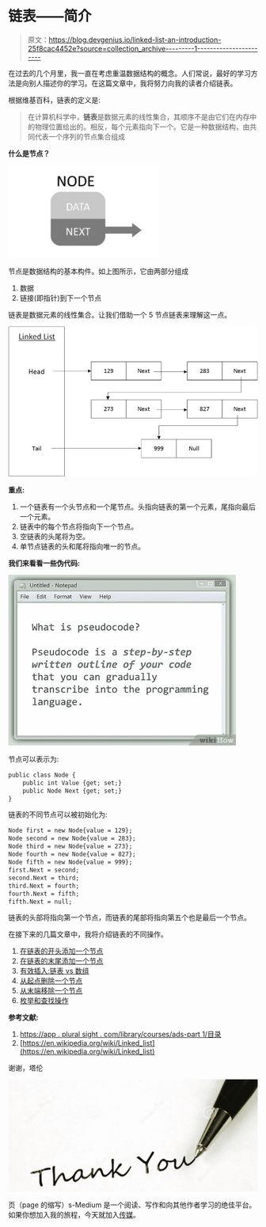 # 链表——简介

> 原文：<https://blog.devgenius.io/linked-list-an-introduction-25f8cac4452e?source=collection_archive---------1----------------------->

在过去的几个月里，我一直在考虑重温数据结构的概念。人们常说，最好的学习方法是向别人描述你的学习。在这篇文章中，我将努力向我的读者介绍链表。

根据维基百科，链表的定义是:

> 在计算机科学中，**链表**是数据元素的线性集合，其顺序不是由它们在内存中的物理位置给出的。相反，每个元素指向下一个。它是一种数据结构，由共同代表一个序列的节点集合组成

**什么是节点？**

![](img/26c87afac339da12ec7d9abfe0e07ffe.png)

节点是数据结构的基本构件。如上图所示，它由两部分组成

1.  数据
2.  链接(即指针)到下一个节点

链表是数据元素的线性集合。让我们借助一个 5 节点链表来理解这一点。

![](img/bd88643424e6ebe01a3f5750136de4c6.png)

**重点:**

1.  一个链表有一个头节点和一个尾节点。头指向链表的第一个元素，尾指向最后一个元素。
2.  链表中的每个节点将指向下一个节点。
3.  空链表的头尾将为空。
4.  单节点链表的头和尾将指向唯一的节点。

**我们来看看一些伪代码:**

![](img/9127f90c511346feab307f4b6e1a7684.png)

节点可以表示为:

```
public class Node {
    public int Value {get; set;}
    public Node Next {get; set;}
}
```

链表的不同节点可以被初始化为:

```
Node first = new Node{value = 129};
Node second = new Node{value = 283};
Node third = new Node{value = 273};
Node fourth = new Node{value = 827};
Node fifth = new Node{value = 999};
first.Next = second;
second.Next = third;
third.Next = fourth;
fourth.Next = fifth;
fifth.Next = null;
```

链表的头部将指向第一个节点，而链表的尾部将指向第五个也是最后一个节点。

在接下来的几篇文章中，我将介绍链表的不同操作。

1.  [在链表的开头添加一个节点](https://medium.com/@tarunbhatt9784/linked-list-can-you-add-a-professional-node-please-4387215baa5a)
2.  [在链表的末尾添加一个节点](https://medium.com/@tarunbhatt9784/linked-list-add-a-node-at-the-end-5b1911b160a0)
3.  [有效插入:链表 vs 数组](https://medium.com/@tarunbhatt9784/effective-insertion-linked-list-vs-arrays-c36bea8c5613)
4.  [从起点删除一个节点](https://medium.com/@tarunbhatt9784/linked-list-remove-node-from-the-start-15bfef2cba27)
5.  [从末端移除一个节点](https://medium.com/@tarunbhatt9784/linked-list-remove-node-from-the-end-3aab6bc83b32)
6.  [枚举和查找操作](https://medium.com/@tarunbhatt9784/linked-list-enumerate-find-operations-e51d42e82fc1)

**参考文献:**

1.  [https://app . plural sight . com/library/courses/ads-part 1/目录](https://app.pluralsight.com/library/courses/ads-part1/table-of-contents)
2.  [https://en.wikipedia.org/wiki/Linked_list](https://en.wikipedia.org/wiki/Linked_list)

谢谢，塔伦

![](img/8a41d67fa8c02fc3c185faadc51e70f9.png)

页（page 的缩写）s-Medium 是一个阅读、写作和向其他作者学习的绝佳平台。如果你想加入我的旅程，今天就加入[传媒](https://tarunbhatt9784.medium.com/membership)。